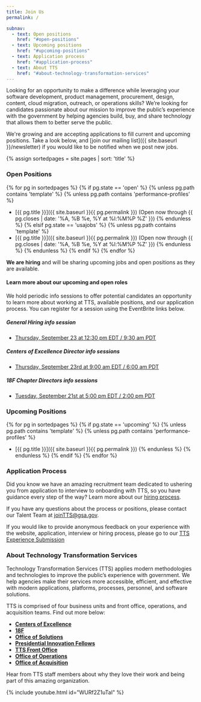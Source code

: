 ```yaml
---
title: Join Us
permalink: /

subnav:
  - text: Open positions
    href: "#open-positions"
  - text: Upcoming positions
    href: "#upcoming-positions"
  - text: Application process
    href: "#application-process"
  - text: About TTS
    href: "#about-technology-transformation-services"
---
```


Looking for an opportunity to make a difference while leveraging your
software development, product management, procurement, design, content,
cloud migration, outreach, or operations skills? We’re looking for
candidates passionate about our mission to improve the public’s
experience with the government by helping agencies build, buy, and share
technology that allows them to better serve the public.

We're growing and are accepting applications to fill current and
upcoming positions. Take a look below, and [join our mailing list]({{ site.baseurl }}/newsletter) if you would like to be notified when we post new jobs.

{% assign sortedpages = site.pages | sort: 'title' %}

### Open Positions

{% for pg in sortedpages %}
{% if pg.state == 'open' %}
{% unless pg.path contains 'template' %}
{% unless pg.path contains 'performance-profiles' %}
* [{{ pg.title }}]({{ site.baseurl }}{{ pg.permalink }}) (Open now through {{ pg.closes | date: '%A, %B %e, %Y at %l:%M%P %Z' }})
{% endunless %}
{% elsif pg.state == 'usajobs' %}
{% unless pg.path contains 'template'  %}
* [{{ pg.title }}]({{ site.baseurl }}{{ pg.permalink }}) (Open now through {{ pg.closes | date: '%A, %B %e, %Y at %l:%M%P %Z' }})
{% endunless %}
{% endunless %}
{% endif %}
{% endfor %}


**We are hiring** and will be sharing upcoming jobs and open positions as they are available.

#### Learn more about our upcoming and open roles

We hold periodic info sessions to offer potential candidates an opportunity to learn more about working at TTS, available positions, and our application process. You can register for a session using the EventBrite links below.
##### General Hiring info session

* [Thursday, September 23 at 12:30 pm EDT / 9:30 am PDT](https://www.eventbrite.com/e/tts-talent-info-session-tickets-169179268747)

##### Centers of Excellence Director info sessions

* [Thursday, September 23rd at 9:00 am EDT / 6:00 am PDT](https://www.eventbrite.com/e/tts-info-session-centers-of-excellence-tickets-168762919435)

##### 18F Chapter Directors info sessions

* [Tuesday, September 21st at 5:00 pm EDT / 2:00 pm PDT](https://www.eventbrite.com/e/18f-chapter-director-account-management-info-session-tickets-170477922054)

### Upcoming Positions

{% for pg in sortedpages %}
{% if pg.state == 'upcoming' %}
{% unless pg.path contains 'template' %}
{% unless pg.path contains 'performance-profiles' %}
* [{{ pg.title }}]({{ site.baseurl }}{{ pg.permalink }})
{% endunless %}
{% endunless %}
{% endif %}
{% endfor %}

### Application Process

Did you know we have an amazing recruitment team dedicated to ushering
you from application to interview to onboarding with TTS, so you have
guidance every step of the way? Learn more about our [hiring process](https://join.tts.gsa.gov/hiring-process/).

If you have any questions about the process or positions, please contact
our Talent Team at [joinTTS@gsa.gov](mailto:joinTTS@gsa.gov).

If you would like to provide anonymous feedback on your experience with the website, application, interview or hiring process, please go to our [TTS Experience Submission](https://forms.gle/5WenZvv9UmYSYd1v5)

### About Technology Transformation Services

Technology Transformation Services (TTS) applies modern methodologies
and technologies to improve the public’s experience with government. We
help agencies make their services more accessible, efficient, and
effective with modern applications, platforms, processes, personnel, and
software solutions.

TTS is comprised of four business units and front office, operations, and acquisition teams. Find out more below:

-   [**Centers of Excellence**](https://join.tts.gsa.gov/tts-offices/#centers-of-excellence)
-   [**18F**](https://join.tts.gsa.gov/tts-offices/#18F)
-   [**Office of Solutions**](https://join.tts.gsa.gov/tts-offices/#office-of-solutions)
-   [**Presidential Innovation Fellows**](https://join.tts.gsa.gov/tts-offices/#presidential-innovation-fellows)
-   [**TTS Front Office**](https://join.tts.gsa.gov/tts-offices/#tts-front-office)
-   [**Office of Operations**](https://join.tts.gsa.gov/tts-offices/#office-of-operations)
-   [**Office of Acquisition**](https://join.tts.gsa.gov/tts-offices/#office-of-acquisition)

Hear from TTS staff members about why they love their work and being
part of this amazing organization.

{% include youtube.html id="WURf2Z1uTaI" %}
